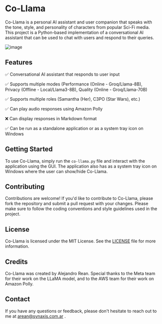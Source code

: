 # Co-Llama

Co-Llama is a personal AI assistant and user companion that speaks with the tone, style, and personality of characters from popular Sci-Fi media. This project is a Python-based implementation of a conversational AI assistant that can be used to chat with users and respond to their queries.


![image](https://github.com/yipman/co-llama/assets/547379/256d89f4-3fcf-425f-aaac-2961fb05c6d3)

## Features

✅ Conversational AI assistant that responds to user input

✅ Supports multiple modes (Performance (Online - Groq/Llama-8B), Privacy (Offline - Local/Llama3-8B), Quality (Online - Groq/Llama-70B)

✅ Supports multiple roles (Samantha (Her), C3PO (Star Wars), etc.)

✅ Can play audio responses using Amazon Polly

❌ Can display responses in Markdown format

✅ Can be run as a standalone application or as a system tray icon on Windows

## Getting Started

To use Co-Llama, simply run the `co-llama.py` file and interact with the application using the GUI. The application also has as a system tray icon on Windows where the user can show/hide Co-Llama.

## Contributing

Contributions are welcome! If you'd like to contribute to Co-Llama, please fork the repository and submit a pull request with your changes. Please make sure to follow the coding conventions and style guidelines used in the project.

## License

Co-Llama is licensed under the MIT License. See the [LICENSE](LICENSE) file for more information.

## Credits

Co-Llama was created by Alejandro Rean. Special thanks to the Meta team for their work on the LLaMA model, and to the AWS team for their work on Amazon Polly.

## Contact

If you have any questions or feedback, please don't hesitate to reach out to me at arean@synaxis.com.ar .
